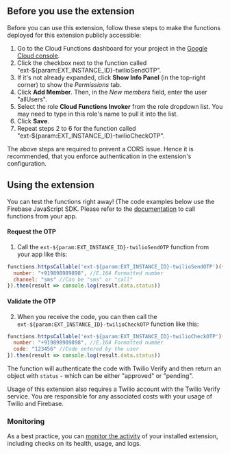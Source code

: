 ## Before you use the extension

Before you can use this extension, follow these steps to make the functions deployed for this extension publicly accessible:
1. Go to the Cloud Functions dashboard for your project in the [Google Cloud console](https://console.cloud.google.com/functions/list).
2. Click the checkbox next to the function called "ext-${param:EXT_INSTANCE_ID}-twilioSendOTP".
3. If it's not already expanded, click **Show Info Panel** (in the top-right corner) to show the *Permissions* tab.
4. Click **Add Member**. Then, in the *New members* field, enter the user "allUsers".
5. Select the role **Cloud Functions Invoker** from the role dropdown list. You may need to type in this role's name to pull it into the list.
6. Click **Save**.
7. Repeat steps 2 to 6 for the function called "ext-${param:EXT_INSTANCE_ID}-twilioCheckOTP".

The above steps are required to prevent a CORS issue. Hence it is recommended, that you enforce authentication in the extension's configuration.


## Using the extension

You can test the functions right away!
(The code examples below use the Firebase JavaScript SDK. Please refer to the [documentation](https://firebase.google.com/docs/functions/callable) to call functions from your app.

#### Request the OTP

1. Call the `ext-${param:EXT_INSTANCE_ID}-twilioSendOTP` function from your app like this:

```js
functions.httpsCallable('ext-${param:EXT_INSTANCE_ID}-twilioSendOTP')({
  number: "+919898989898", //E.164 Formatted number
  channel: "sms" //Can be "sms" or "call"
}).then(result => console.log(result.data.status))
```

#### Validate the OTP

2. When you receive the code, you can then call the `ext-${param:EXT_INSTANCE_ID}-twilioCheckOTP` function like this:

```js
functions.httpsCallable('ext-${param:EXT_INSTANCE_ID}-twilioCheckOTP')({
  number: "+919898989898", //E.164 Formatted number
  code: "123456" //Code entered by the user
}).then(result => console.log(result.data.status))
```

The function will authenticate the code with Twilio Verify and then return an object with `status` - which can be either "approved" or "pending". 

Usage of this extension also requires a Twilio account with the Twilio Verify service. You are responsible for any associated costs with your usage of Twilio and Firebase.

### Monitoring

As a best practice, you can [monitor the activity](https://firebase.google.com/docs/extensions/manage-installed-extensions#monitor) of your installed extension, including checks on its health, usage, and logs.